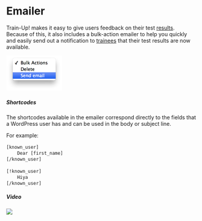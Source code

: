 Emailer
=======

Train-Up! makes it easy to give users feedback on their test [results](results.md). Because of this, it also includes a bulk-action emailer to help you quickly and easily send out a notification to [trainees](trainees.md) that their test results are now available.

<img src="img/emailer_bulk_action.png" width="148" height="93">

##### Shortcodes
The shortcodes available in the emailer correspond directly to the fields that a WordPress user has and can be used in the body or subject line.

For example:

	[known_user]
		Dear [first_name]
	[/known_user]

	[!known_user]
		Hiya
	[/known_user]

##### Video

<a href="http://youtube.com/watch?v=1GceTNNCHMk" target="_blank"><img src="http://img.youtube.com/vi/1GceTNNCHMk/0.jpg"></a>